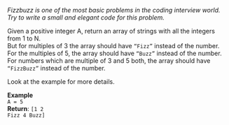 

<i>Fizzbuzz is one of the most basic problems in the coding interview world. Try to write a small and elegant code for this problem.</i> 

Given a positive integer A, return an array of strings with all the integers from 1 to N.<br>
But for multiples of 3 the array should have <code>“Fizz”</code> instead of the number.<br>
For the multiples of 5, the array should have <code>“Buzz”</code> instead of the number.<br>
For numbers which are multiple of 3 and 5 both, the array should have <code>“FizzBuzz”</code> instead of the number.<br>

Look at the example for more details.

<b>Example</b><br>
<code>A = 5</code><br>
<b>Return</b>: <code>[1 2 Fizz 4 Buzz]</code>

